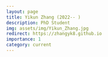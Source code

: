 ```yaml
---
layout: page
title: Yikun Zhang (2022-- )
description: PhD Student
img: assets/img/Yikun_Zhang.jpg
redirect: https://zhangyk8.github.io
importance: 1
category: current
---
```

